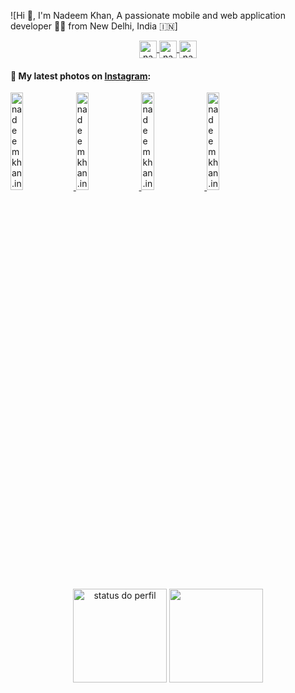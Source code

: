 ![Hi 👋, I'm Nadeem Khan, A passionate mobile and web application developer 👨‍💻 from New Delhi, India 🇮🇳]


<p align="center">
  <a href="https://twitter.com/nadeemkhan7" target="blank">
    <img align="center" src="https://cdn.jsdelivr.net/npm/simple-icons@3.0.1/icons/twitter.svg" alt="nadeemkhan7" height="28px" width="28px" />
  </a>
  <a href="https://fb.com/nadeemkhan786" target="blank">
    <img align="center" src="https://cdn.jsdelivr.net/npm/simple-icons@3.0.1/icons/facebook.svg" alt="nadeemkhan786" height="28px" width="28px" />
  </a>
  <a href="https://instagram.com/nadeemkhan7" target="blank">
    <img align="center" src="https://cdn.jsdelivr.net/npm/simple-icons@3.0.1/icons/instagram.svg" alt="nadeemkhan7" height="28px" width="28px" />
  </a>
</p>

#### 📸 My latest photos on [Instagram](https://instagram.com/nadeemkhan7):

<a href='https://nadeemkhan.in/' target='_blank'>
  <img width='20%' src='https://nadeemkhan.in/img/nk3.jpeg' alt='nadeemkhan.in photo' />
</a>
<a href='https://nadeemkhan.in/' target='_blank'>
  <img width='20%' src='https://nadeemkhan.in/img/nk1.jpeg' alt='nadeemkhan.in photo' />
</a>
<a href='https://nadeemkhan.in/' target='_blank'>
  <img width='20%' src='https://nadeemkhan.in/img/nk2.jpeg' alt='nadeemkhan.in photo' />
</a>
<a href='https://nadeemkhan.in/' target='_blank'>
  <img width='20%' src='https://nadeemkhan.in/img/nk4.jpeg' alt='nadeemkhan.in photo' />
</a>


<p align="center">
  <a>
    <img src="https://github-readme-stats.vercel.app/api?username=nadeemkhan&locale=pt-br&theme=transparent&hide=stars&show=prs_merged,prs_merged_percentage&show_icons=true&rank_icon=github" height=150 align="center" alt="status do perfil" />
    <img src="https://github-readme-stats.vercel.app/api/top-langs?username=nadeemkhan&layout=compact&locale=pt-br&theme=transparent&card_max_width=320" height=150 align="center" />
  </a>
</p>

